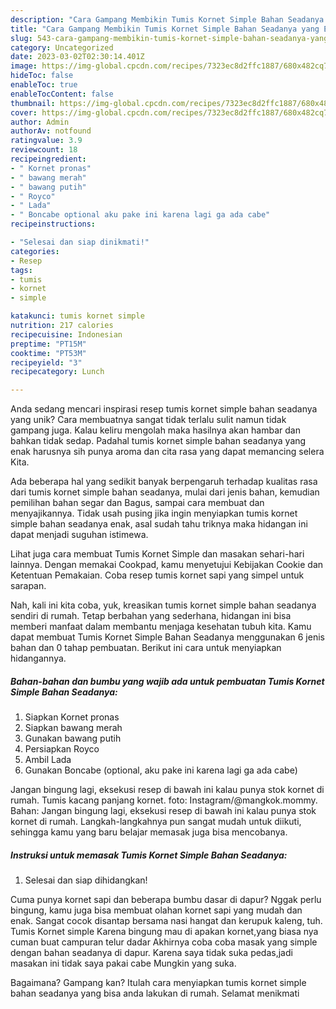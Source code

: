 ```yaml
---
description: "Cara Gampang Membikin Tumis Kornet Simple Bahan Seadanya yang Enak"
title: "Cara Gampang Membikin Tumis Kornet Simple Bahan Seadanya yang Enak"
slug: 543-cara-gampang-membikin-tumis-kornet-simple-bahan-seadanya-yang-enak
category: Uncategorized
date: 2023-03-02T02:30:14.401Z
image: https://img-global.cpcdn.com/recipes/7323ec8d2ffc1887/680x482cq70/tumis-kornet-simple-bahan-seadanya-foto-resep-utama.jpg
hideToc: false
enableToc: true
enableTocContent: false
thumbnail: https://img-global.cpcdn.com/recipes/7323ec8d2ffc1887/680x482cq70/tumis-kornet-simple-bahan-seadanya-foto-resep-utama.jpg
cover: https://img-global.cpcdn.com/recipes/7323ec8d2ffc1887/680x482cq70/tumis-kornet-simple-bahan-seadanya-foto-resep-utama.jpg
author: Admin
authorAv: notfound
ratingvalue: 3.9
reviewcount: 18
recipeingredient:
- " Kornet pronas"
- " bawang merah"
- " bawang putih"
- " Royco"
- " Lada"
- " Boncabe optional aku pake ini karena lagi ga ada cabe"
recipeinstructions:

- "Selesai dan siap dinikmati!"
categories:
- Resep
tags:
- tumis
- kornet
- simple

katakunci: tumis kornet simple 
nutrition: 217 calories
recipecuisine: Indonesian
preptime: "PT15M"
cooktime: "PT53M"
recipeyield: "3"
recipecategory: Lunch

---
```





Anda sedang mencari inspirasi resep tumis kornet simple bahan seadanya yang unik? Cara membuatnya sangat tidak terlalu sulit namun tidak gampang juga. Kalau keliru mengolah maka hasilnya akan hambar dan bahkan tidak sedap. Padahal tumis kornet simple bahan seadanya yang enak harusnya sih punya aroma dan cita rasa yang dapat memancing selera Kita.





Ada beberapa hal yang sedikit banyak berpengaruh terhadap kualitas rasa dari tumis kornet simple bahan seadanya, mulai dari jenis bahan, kemudian pemilihan bahan segar dan Bagus, sampai cara membuat dan menyajikannya. Tidak usah pusing jika ingin menyiapkan tumis kornet simple bahan seadanya enak,      asal sudah tahu triknya maka hidangan ini dapat menjadi suguhan istimewa.














Lihat juga cara membuat Tumis Kornet Simple dan masakan sehari-hari lainnya. Dengan memakai Cookpad, kamu menyetujui Kebijakan Cookie dan Ketentuan Pemakaian. Coba resep tumis kornet sapi yang simpel untuk sarapan.






Nah, kali ini kita coba, yuk, kreasikan tumis kornet simple bahan seadanya sendiri di rumah. Tetap berbahan yang sederhana, hidangan ini bisa memberi manfaat dalam membantu menjaga kesehatan tubuh kita. Kamu dapat membuat Tumis Kornet Simple Bahan Seadanya menggunakan 6 jenis bahan dan 0 tahap pembuatan. Berikut ini cara untuk menyiapkan hidangannya.

<!--inarticleads1-->

##### Bahan-bahan dan bumbu yang wajib ada untuk pembuatan Tumis Kornet Simple Bahan Seadanya:

1. Siapkan  Kornet pronas
1. Siapkan  bawang merah
1. Gunakan  bawang putih
1. Persiapkan  Royco
1. Ambil  Lada
1. Gunakan  Boncabe (optional, aku pake ini karena lagi ga ada cabe)


Jangan bingung lagi, eksekusi resep di bawah ini kalau punya stok kornet di rumah. Tumis kacang panjang kornet. foto: Instagram/@mangkok.mommy. Bahan: Jangan bingung lagi, eksekusi resep di bawah ini kalau punya stok kornet di rumah. Langkah-langkahnya pun sangat mudah untuk diikuti, sehingga kamu yang baru belajar memasak juga bisa mencobanya. 

<!--inarticleads2-->

##### Instruksi untuk memasak Tumis Kornet Simple Bahan Seadanya:


1. Selesai dan siap dihidangkan!

Cuma punya kornet sapi dan beberapa bumbu dasar di dapur? Nggak perlu bingung, kamu juga bisa membuat olahan kornet sapi yang mudah dan enak. Sangat cocok disantap bersama nasi hangat dan kerupuk kaleng, tuh. Tumis Kornet simple Karena bingung mau di apakan kornet,yang biasa nya cuman buat campuran telur dadar Akhirnya coba coba masak yang simple dengan bahan seadanya di dapur. Karena saya tidak suka pedas,jadi masakan ini tidak saya pakai cabe Mungkin yang suka. 

Bagaimana? Gampang kan? Itulah cara menyiapkan tumis kornet simple bahan seadanya yang bisa anda lakukan di rumah. Selamat menikmati
